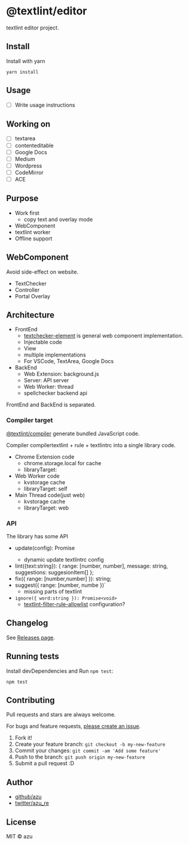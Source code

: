 # @textlint/editor

textlint editor project.

## Install

Install with yarn

    yarn install

## Usage

- [ ] Write usage instructions


## Working on

- [ ] textarea
- [ ] contenteditable
- [ ] Google Docs
- [ ] Medium
- [ ] Wordpress
- [ ] CodeMirror
- [ ] ACE

## Purpose

- Work first
    - copy text and overlay mode
- WebComponent
- textlint worker
- Offline support

## WebComponent

Avoid side-effect on website.

- TextChecker
- Controller
- Portal Overlay

## Architecture

- FrontEnd
    - [textchecker-element](packages/textchecker-element) is general web component implementation.
    - Injectable code
    - View
    - multiple implementations
    - For VSCode, TextArea, Google Docs
- BackEnd
    - Web Extension: background.js
    - Server: API server
    - Web Worker: thread
    - spellchecker backend api

FrontEnd and BackEnd is separated.

### Compiler target

[@textlint/compiler](packages/@textlint/compiler) generate bundled JavaScript code. 

Compiler compilertextlint + rule + textlintrc into a single library code.

- Chrome Extension code
    - chrome.storage.local for cache
    - libraryTarget: 
- Web Worker code
    - kvstorage cache
    - libraryTarget: self
- Main Thread code(just web)
    - kvstorage cache
    - libraryTarget: web

### API

The library has some API

- update(config): Promise<void>
    - dynamic update textlintrc config
- lint({text:string}): { range: [number, number], message: string, suggestions: suggesionItem[] };
- fix({ range: [number,number] }): string;
- suggest({ range: [number, numbe })`
    - missing parts of textlint
- `ignore({ word:string }): Promise<void>`
    - [textlint-filter-rule-allowlist](https://github.com/textlint/textlint-filter-rule-allowlist) configuration?


## Changelog

See [Releases page](https://github.com/textlint/editor/releases).

## Running tests

Install devDependencies and Run `npm test`:

    npm test

## Contributing

Pull requests and stars are always welcome.

For bugs and feature requests, [please create an issue](https://github.com/textlint/editor/issues).

1. Fork it!
2. Create your feature branch: `git checkout -b my-new-feature`
3. Commit your changes: `git commit -am 'Add some feature'`
4. Push to the branch: `git push origin my-new-feature`
5. Submit a pull request :D

## Author

- [github/azu](https://github.com/azu)
- [twitter/azu_re](https://twitter.com/azu_re)

## License

MIT © azu
